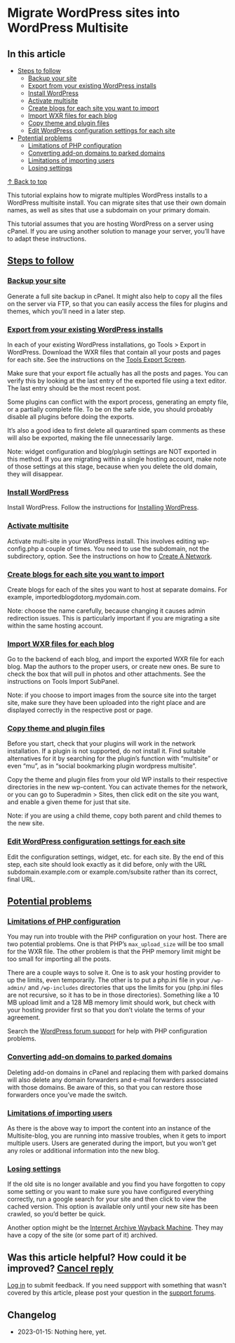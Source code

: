 # Migrate WordPress sites into WordPress Multisite

In this article
---------------

*   [Steps to follow](#steps-to-follow)
    *   [Backup your site](#backup-your-site)
    *   [Export from your existing WordPress installs](#export-from-your-existing-wordpress-installs)
    *   [Install WordPress](#install-wordpress)
    *   [Activate multisite](#activate-multisite)
    *   [Create blogs for each site you want to import](#create-blogs-for-each-site-you-want-to-import)
    *   [Import WXR files for each blog](#import-wxr-files-for-each-blog)
    *   [Copy theme and plugin files](#copy-theme-and-plugin-files)
    *   [Edit WordPress configuration settings for each site](#edit-wordpress-configuration-settings-for-each-site)
*   [Potential problems](#potential-problems)
    *   [Limitations of PHP configuration](#limitations-of-php-configuration)
    *   [Converting add-on domains to parked domains](#converting-add-on-domains-to-parked-domains)
    *   [Limitations of importing users](#limitations-of-importing-users)
    *   [Losing settings](#losing-settings)

[↑ Back to top](#wp--skip-link--target)

This tutorial explains how to migrate multiples WordPress installs to a WordPress multisite install. You can migrate sites that use their own domain names, as well as sites that use a subdomain on your primary domain.

This tutorial assumes that you are hosting WordPress on a server using cPanel. If you are using another solution to manage your server, you’ll have to adapt these instructions.

[Steps to follow](#steps-to-follow)
-----------------------------------

### [Backup your site](#backup-your-site)

Generate a full site backup in cPanel. It might also help to copy all the files on the server via FTP, so that you can easily access the files for plugins and themes, which you’ll need in a later step.

### [Export from your existing WordPress installs](#export-from-your-existing-wordpress-installs)

In each of your existing WordPress installations, go Tools > Export in WordPress. Download the WXR files that contain all your posts and pages for each site. See the instructions on the [Tools Export Screen](/support/article/tools-export-screen/).

Make sure that your export file actually has all the posts and pages. You can verify this by looking at the last entry of the exported file using a text editor. The last entry should be the most recent post.

Some plugins can conflict with the export process, generating an empty file, or a partially complete file. To be on the safe side, you should probably disable all plugins before doing the exports.

It’s also a good idea to first delete all quarantined spam comments as these will also be exported, making the file unnecessarily large.

Note: widget configuration and blog/plugin settings are NOT exported in this method. If you are migrating within a single hosting account, make note of those settings at this stage, because when you delete the old domain, they will disappear.

### [Install WordPress](#install-wordpress)

Install WordPress. Follow the instructions for [Installing WordPress](/support/article/how-to-install-wordpress/).

### [Activate multisite](#activate-multisite)

Activate multi-site in your WordPress install. This involves editing wp-config.php a couple of times. You need to use the subdomain, not the subdirectory, option. See the instructions on how to [Create A Network](/support/article/create-a-network/).

### [Create blogs for each site you want to import](#create-blogs-for-each-site-you-want-to-import)

Create blogs for each of the sites you want to host at separate domains. For example, importedblogdotorg.mydomain.com.

Note: choose the name carefully, because changing it causes admin redirection issues. This is particularly important if you are migrating a site within the same hosting account.

### [Import WXR files for each blog](#import-wxr-files-for-each-blog)

Go to the backend of each blog, and import the exported WXR file for each blog. Map the authors to the proper users, or create new ones. Be sure to check the box that will pull in photos and other attachments. See the instructions on Tools Import SubPanel.

Note: if you choose to import images from the source site into the target site, make sure they have been uploaded into the right place and are displayed correctly in the respective post or page.

### [Copy theme and plugin files](#copy-theme-and-plugin-files)

Before you start, check that your plugins will work in the network installation. If a plugin is not supported, do not install it. Find suitable alternatives for it by searching for the plugin’s function with “multisite” or even “mu”, as in “social bookmarking plugin wordpress multisite”.

Copy the theme and plugin files from your old WP installs to their respective directories in the new wp-content. You can activate themes for the network, or you can go to Superadmin > Sites, then click edit on the site you want, and enable a given theme for just that site.

Note: if you are using a child theme, copy both parent and child themes to the new site.

### [Edit WordPress configuration settings for each site](#edit-wordpress-configuration-settings-for-each-site)

Edit the configuration settings, widget, etc. for each site. By the end of this step, each site should look exactly as it did before, only with the URL subdomain.example.com or example.com/subsite rather than its correct, final URL.

[Potential problems](#potential-problems)
-----------------------------------------

### [Limitations of PHP configuration](#limitations-of-php-configuration)

You may run into trouble with the PHP configuration on your host. There are two potential problems. One is that PHP’s `max_upload_size` will be too small for the WXR file. The other problem is that the PHP memory limit might be too small for importing all the posts.

There are a couple ways to solve it. One is to ask your hosting provider to up the limits, even temporarily. The other is to put a php.ini file in your `/wp-admin/` and `/wp-includes` directories that ups the limits for you (php.ini files are not recursive, so it has to be in those directories). Something like a 10 MB upload limit and a 128 MB memory limit should work, but check with your hosting provider first so that you don’t violate the terms of your agreement.

Search the [WordPress forum support](https://wordpress.org/support/forums/) for help with PHP configuration problems.

### [Converting add-on domains to parked domains](#converting-add-on-domains-to-parked-domains)

Deleting add-on domains in cPanel and replacing them with parked domains will also delete any domain forwarders and e-mail forwarders associated with those domains. Be aware of this, so that you can restore those forwarders once you’ve made the switch.

### [Limitations of importing users](#limitations-of-importing-users)

As there is the above way to import the content into an instance of the Multisite-blog, you are running into massive troubles, when it gets to import multiple users. Users are generated during the import, but you won’t get any roles or additional information into the new blog.

### [Losing settings](#losing-settings)

If the old site is no longer available and you find you have forgotten to copy some setting or you want to make sure you have configured everything correctly, run a google search for your site and then click to view the cached version. This option is available only until your new site has been crawled, so you’d better be quick.

Another option might be the [Internet Archive Wayback Machine](https://archive.org/web/). They may have a copy of the site (or some part of it) archived.

Was this article helpful? How could it be improved? [Cancel reply](/documentation/article/migrating-multiple-blogs-into-wordpress-multisite/#respond)
-----------------------------------------------------------------------------------------------------------------------------------------------------

[Log in](https://login.wordpress.org/?redirect_to=https%3A%2F%2Fwordpress.org%2Fdocumentation%2Farticle%2Fmigrating-multiple-blogs-into-wordpress-multisite%2F&locale=en_US) to submit feedback. If you need suppport with something that wasn't covered by this article, please post your question in the [support forums](https://wordpress.org/documentation/forums/).




## Changelog

- 2023-01-15: Nothing here, yet.
